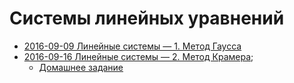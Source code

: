 # Системы линейных уравнений

* [2016-09-09 Линейные системы — 1. Метод Гаусса](https://docs.google.com/viewer?url=https://github.com/tifv/olm-2017-aesc-algebra-10bv/files/482586/2016-09-09-linear-sys-1-1.pdf)
* [2016-09-16 Линейные системы — 2. Метод Крамера](https://docs.google.com/viewer?url=https://github.com/tifv/olm-2017-aesc-algebra-10bv/files/482588/2016-09-16-linear-sys-2-1.pdf);
  * [Домашнее задание](https://docs.google.com/viewer?url=https://github.com/tifv/olm-2017-aesc-algebra-10bv/files/482587/2016-09-23-linear-sys-2-2.pdf)
